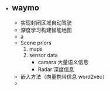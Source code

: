 - ## waymo
	- 实现封闭区域自动驾驶
	- 深度学习构建智能地图
	- a
	- Scene priors
		1. maps
		2. sensor data
			- camera 大量语义信息
			- Radar 深度信息
	- 嵌入方法（向量携带信息 word2vec）
	- 
<!--stackedit_data:
eyJoaXN0b3J5IjpbLTI0Nzk0ODk5OSwxNTMxNDQ2NDE5LDE2OT
Y0NTQ4ODJdfQ==
-->